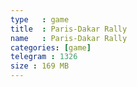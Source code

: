 ```yaml
---
type   : game
title  : Paris-Dakar Rally
name   : Paris-Dakar Rally
categories: [game]
telegram : 1326
size : 169 MB
---
```



